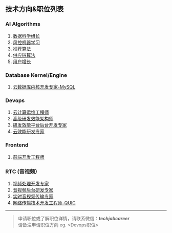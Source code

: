 ## 技术方向&职位列表

### AI Algorithms
1. [数据科学组长](https://github.com/Chandler-Song/Jobs/blob/master/Algorithms/JD.md)
2. [风控机器学习](https://github.com/Chandler-Song/Jobs/blob/master/Algorithms/JD.md)
3. [推荐算法](https://github.com/Chandler-Song/Jobs/blob/master/Algorithms/JD.md)
4. [供应链算法](https://github.com/Chandler-Song/Jobs/blob/master/Algorithms/JD.md)
5. [用户增长](https://github.com/Chandler-Song/Jobs/blob/master/Algorithms/JD.md)

### Database Kernel/Engine
1. [云数据库内核开发专家-MySQL](https://github.com/Chandler-Song/Jobs/blob/master/Database/JD.md#%E4%BA%91%E6%95%B0%E6%8D%AE%E5%BA%93%E5%86%85%E6%A0%B8%E5%BC%80%E5%8F%91%E4%B8%93%E5%AE%B6-MySQL)


### Devops
1. [云计算运维工程师](https://github.com/Chandler-Song/Jobs/blob/master/Devops/JD.md#%E4%BA%91%E8%AE%A1%E7%AE%97%E8%BF%90%E7%BB%B4%E5%B7%A5%E7%A8%8B%E5%B8%88)
2. [高级研发效能架构师](https://github.com/Chandler-Song/Jobs/blob/master/Devops/JD.md#%E9%AB%98%E7%BA%A7%E7%A0%94%E5%8F%91%E6%95%88%E8%83%BD%E6%9E%B6%E6%9E%84%E5%B8%88)
3. [研发效能平台后台开发专家](https://github.com/Chandler-Song/Jobs/blob/master/Devops/JD.md#%E7%A0%94%E5%8F%91%E6%95%88%E8%83%BD%E5%B9%B3%E5%8F%B0%E5%90%8E%E5%8F%B0%E5%BC%80%E5%8F%91%E4%B8%93%E5%AE%B6)
4. [云效能研发专家](https://github.com/Chandler-Song/Jobs/blob/master/Devops/JD.md#%E4%BA%91%E6%95%88%E8%83%BD%E7%A0%94%E5%8F%91%E4%B8%93%E5%AE%B6)

### Frontend
1. [前端开发工程师](https://github.com/Chandler-Song/Jobs/blob/master/Frontend/JD.md#%E5%89%8D%E7%AB%AF%E5%BC%80%E5%8F%91%E5%B7%A5%E7%A8%8B%E5%B8%88)


### RTC (音视频）
1. [视频处理开发专家](https://github.com/Chandler-Song/Jobs/blob/master/RTC/JD.md#%E8%A7%86%E9%A2%91%E5%A4%84%E7%90%86%E5%BC%80%E5%8F%91%E4%B8%93%E5%AE%B6)
2. [音视频后台研发专家](https://github.com/Chandler-Song/Jobs/blob/master/RTC/JD.md#%E9%9F%B3%E8%A7%86%E9%A2%91%E5%90%8E%E5%8F%B0%E7%A0%94%E5%8F%91%E4%B8%93%E5%AE%B6)
3. [实时音视频传输专家](https://github.com/Chandler-Song/Jobs/blob/master/RTC/JD.md#%E5%AE%9E%E6%97%B6%E9%9F%B3%E8%A7%86%E9%A2%91%E4%BC%A0%E8%BE%93%E4%B8%93%E5%AE%B6)
4. [网络传输技术开发工程师-QUIC](https://github.com/Chandler-Song/Jobs/blob/master/RTC/JD.md#%E7%BD%91%E7%BB%9C%E4%BC%A0%E8%BE%93%E6%8A%80%E6%9C%AF%E5%BC%80%E5%8F%91%E5%B7%A5%E7%A8%8B%E5%B8%88-QUIC)

**************************************************************
> 申请职位或了解职位详情，请联系微信：***techjobcareer*** <br/> 
> 请备注申请职位方向 eg. <Devops职位> <br/> 

